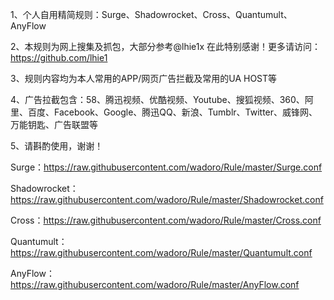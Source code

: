 1、个人自用精简规则：Surge、Shadowrocket、Cross、Quantumult、AnyFlow 

2、本规则为网上搜集及抓包，大部分参考@lhie1x 在此特别感谢！更多请访问：https://github.com/lhie1

3、规则内容均为本人常用的APP/网页广告拦截及常用的UA HOST等

4、广告拉截包含：58、腾迅视频、优酷视频、Youtube、搜狐视频、360、阿里、百度、Facebook、Google、腾迅QQ、新浪、Tumblr、Twitter、威锋网、万能钥匙、广告联盟等

5、请斟酌使用，谢谢！

Surge：https://raw.githubusercontent.com/wadoro/Rule/master/Surge.conf

Shadowrocket：https://raw.githubusercontent.com/wadoro/Rule/master/Shadowrocket.conf

Cross：https://raw.githubusercontent.com/wadoro/Rule/master/Cross.conf

Quantumult：https://raw.githubusercontent.com/wadoro/Rule/master/Quantumult.conf

AnyFlow：https://raw.githubusercontent.com/wadoro/Rule/master/AnyFlow.conf
